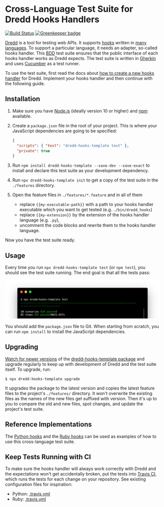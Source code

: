# Cross-Language Test Suite for Dredd Hooks Handlers

[![Build Status](https://travis-ci.org/apiaryio/dredd-hooks-template.svg?branch=master)](https://travis-ci.org/apiaryio/dredd-hooks-template) [![Greenkeeper badge](https://badges.greenkeeper.io/apiaryio/dredd-hooks-template.svg)](https://greenkeeper.io/)

[Dredd](https://dredd.org) is a tool for testing web APIs. It supports [hooks](http://dredd.org/en/latest/hooks/index.html) written in [many languages](http://dredd.org/en/latest/hooks/index.html#supported-languages). To support a particular language, it needs an adapter, so-called hooks handler. This [BDD](https://en.wikipedia.org/wiki/Behavior-driven_development) test suite ensures that the public interface of each hooks handler works as Dredd expects. The test suite is written in [Gherkin](https://github.com/cucumber/cucumber/wiki/Gherkin) and uses [Cucumber](https://github.com/cucumber/cucumber-js) as a test runner.

To use the test suite, first read the docs about [how to create a new hooks handler](http://dredd.org/en/latest/hooks/new-language.html) for Dredd. Implement your hooks handler and then continue with the following guide.

## Installation

1.  Make sure you have [Node.js](https://nodejs.org/) (ideally version 10 or higher) and [npm](https://www.npmjs.com/package/npm) available.
1.  Create a `package.json` file in the root of your project. This is where your JavaScript dependencies are going to be specified:

    ```json
    {
      "scripts": { "test": "dredd-hooks-template test" },
      "private": true
    }
    ```

1.  Run `npm install dredd-hooks-template --save-dev --save-exact` to install and declare this test suite as your development dependency.
1.  Run `npx dredd-hooks-template init` to get a copy of the test suite in the `./features` directory.
1.  Open the feature files in `./features/*.feature` and in all of them

    -   replace `{{my-executable-path}}` with a path to your hooks handler executable which you want to get tested (e.g. `./bin/dredd_hooks`)
    -   replace `{{my-extension}}` by the extension of the hooks handler language (e.g. `.py`),
    -   uncomment the code blocks and rewrite them to the hooks handler language.

Now you have the test suite ready.

## Usage

Every time you run `npx dredd-hooks-template test` (or `npm test`), you should see the test suite running. The end goal is that all the tests pass:

![test suite passing](passing.png)

You should add the `package.json` file to Git. When starting from scratch, you can run `npm install` to install the JavaScript dependencies.

<a name="upgrading"></a>

## Upgrading

[Watch for newer versions](https://github.com/apiaryio/dredd-hooks-template/releases) of the [dredd-hooks-template package](https://www.npmjs.com/package/dredd-hooks-template) and upgrade regularly to keep up with development of Dredd and the test suite itself. To upgrade, run:

```
$ npx dredd-hooks-template upgrade
```

It upgrades the package to the latest version and copies the latest feature files to the project's `./features/` directory. It won't overwrite the existing files as the names of the new files get suffixed with version. Then it's up to you to compare the old and new files, spot changes, and update the project's test suite.

## Reference Implementations

The [Python hooks](https://github.com/apiaryio/dredd-hooks-python) and the [Ruby hooks](https://github.com/apiaryio/dredd-hooks-ruby) can be used as examples of how to use this cross-language test suite.

## Keep Tests Running with CI

To make sure the hooks handler will always work correctly with Dredd and the expectations won't get accidentally broken, put the tests into [Travis CI](https://travis-ci.org), which runs the tests for each change on your repository. See existing configuration files for inspiration:

- Python: [.travis.yml](https://github.com/apiaryio/dredd-hooks-python/blob/master/.travis.yml)
- Ruby: [.travis.yml](https://github.com/apiaryio/dredd-hooks-ruby/blob/master/.travis.yml)
